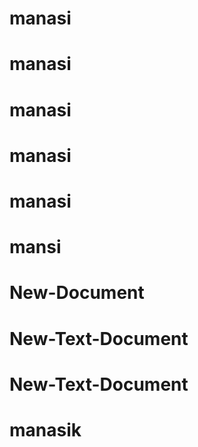 # manasi
# manasi
# manasi
# manasi
# manasi
# mansi
# New-Document
# New-Text-Document
# New-Text-Document
# manasik
